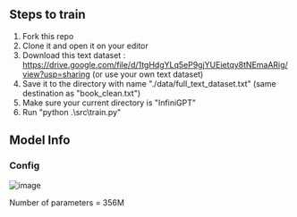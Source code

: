 ## Steps to train
1) Fork this repo
2) Clone it and open it on your editor
3) Download this text dataset : https://drive.google.com/file/d/1tgHdgYLq5eP9gjYUEietqy8tNEmaARig/view?usp=sharing (or use your own text dataset)
4) Save it to the directory with name "./data/full_text_dataset.txt" (same destination as "book_clean.txt")
5) Make sure your current directory is "InfiniGPT"
6) Run "python .\src\train.py"

## Model Info
### Config
![image](https://github.com/user-attachments/assets/3f8fb4b5-fb2b-46de-8a79-4a67706a24c4)

Number of parameters = 356M

